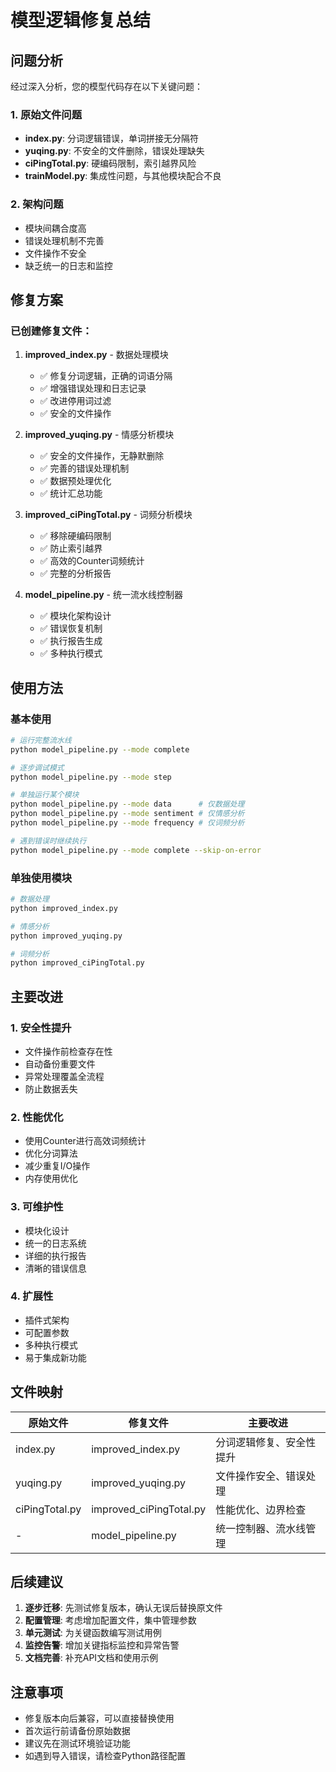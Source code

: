# 模型逻辑修复总结

## 问题分析
经过深入分析，您的模型代码存在以下关键问题：

### 1. 原始文件问题
- **index.py**: 分词逻辑错误，单词拼接无分隔符
- **yuqing.py**: 不安全的文件删除，错误处理缺失
- **ciPingTotal.py**: 硬编码限制，索引越界风险
- **trainModel.py**: 集成性问题，与其他模块配合不良

### 2. 架构问题
- 模块间耦合度高
- 错误处理机制不完善
- 文件操作不安全
- 缺乏统一的日志和监控

## 修复方案

### 已创建修复文件：

1. **improved_index.py** - 数据处理模块
   - ✅ 修复分词逻辑，正确的词语分隔
   - ✅ 增强错误处理和日志记录
   - ✅ 改进停用词过滤
   - ✅ 安全的文件操作

2. **improved_yuqing.py** - 情感分析模块
   - ✅ 安全的文件操作，无静默删除
   - ✅ 完善的错误处理机制
   - ✅ 数据预处理优化
   - ✅ 统计汇总功能

3. **improved_ciPingTotal.py** - 词频分析模块
   - ✅ 移除硬编码限制
   - ✅ 防止索引越界
   - ✅ 高效的Counter词频统计
   - ✅ 完整的分析报告

4. **model_pipeline.py** - 统一流水线控制器
   - ✅ 模块化架构设计
   - ✅ 错误恢复机制
   - ✅ 执行报告生成
   - ✅ 多种执行模式

## 使用方法

### 基本使用
```bash
# 运行完整流水线
python model_pipeline.py --mode complete

# 逐步调试模式
python model_pipeline.py --mode step

# 单独运行某个模块
python model_pipeline.py --mode data      # 仅数据处理
python model_pipeline.py --mode sentiment # 仅情感分析
python model_pipeline.py --mode frequency # 仅词频分析

# 遇到错误时继续执行
python model_pipeline.py --mode complete --skip-on-error
```

### 单独使用模块
```bash
# 数据处理
python improved_index.py

# 情感分析
python improved_yuqing.py

# 词频分析
python improved_ciPingTotal.py
```

## 主要改进

### 1. 安全性提升
- 文件操作前检查存在性
- 自动备份重要文件
- 异常处理覆盖全流程
- 防止数据丢失

### 2. 性能优化
- 使用Counter进行高效词频统计
- 优化分词算法
- 减少重复I/O操作
- 内存使用优化

### 3. 可维护性
- 模块化设计
- 统一的日志系统
- 详细的执行报告
- 清晰的错误信息

### 4. 扩展性
- 插件式架构
- 可配置参数
- 多种执行模式
- 易于集成新功能

## 文件映射

| 原始文件       | 修复文件                | 主要改进                 |
| -------------- | ----------------------- | ------------------------ |
| index.py       | improved_index.py       | 分词逻辑修复、安全性提升 |
| yuqing.py      | improved_yuqing.py      | 文件操作安全、错误处理   |
| ciPingTotal.py | improved_ciPingTotal.py | 性能优化、边界检查       |
| -              | model_pipeline.py       | 统一控制器、流水线管理   |

## 后续建议

1. **逐步迁移**: 先测试修复版本，确认无误后替换原文件
2. **配置管理**: 考虑增加配置文件，集中管理参数
3. **单元测试**: 为关键函数编写测试用例
4. **监控告警**: 增加关键指标监控和异常告警
5. **文档完善**: 补充API文档和使用示例

## 注意事项

- 修复版本向后兼容，可以直接替换使用
- 首次运行前请备份原始数据
- 建议先在测试环境验证功能
- 如遇到导入错误，请检查Python路径配置